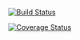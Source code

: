 [![Build Status](https://travis-ci.org/craigmcginley/breakable_toy.svg?branch=master)](https://travis-ci.org/craigmcginley/breakable_toy)

[![Coverage Status](https://coveralls.io/repos/craigmcginley/breakable_toy/badge.png)](https://coveralls.io/r/craigmcginley/breakable_toy)
